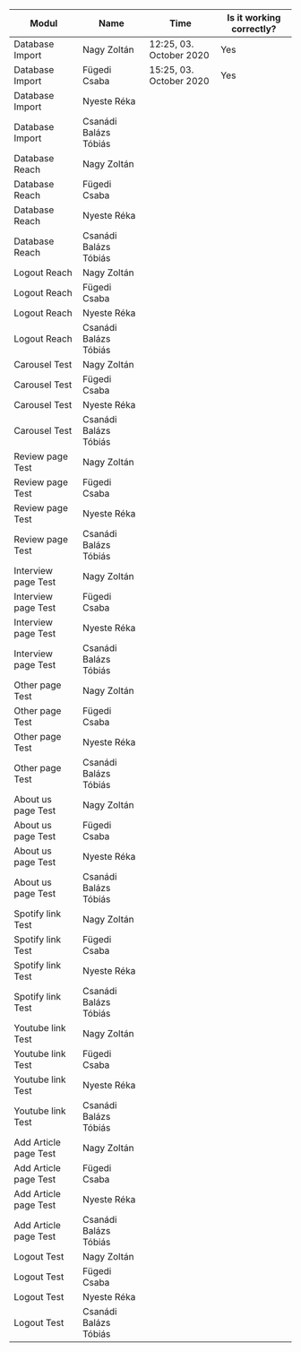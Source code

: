 | Modul | Name | Time | Is it working correctly? |
|-------|------|------|--------------------------|
| Database Import| Nagy Zoltán | 12:25, 03. October 2020 | Yes |
| Database Import| Fügedi Csaba | 15:25, 03. October 2020 | Yes |
| Database Import| Nyeste Réka |  |  |
| Database Import| Csanádi Balázs Tóbiás |  |  |
| Database Reach | Nagy Zoltán |  |  |
| Database Reach | Fügedi Csaba |  |  |
| Database Reach | Nyeste Réka |  |  |
| Database Reach | Csanádi Balázs Tóbiás |  |  |
| Logout Reach | Nagy Zoltán |  |  |
| Logout Reach | Fügedi Csaba |  |  |
| Logout Reach | Nyeste Réka |  |  |
| Logout Reach | Csanádi Balázs Tóbiás |  |  |
| Carousel Test | Nagy Zoltán |  |  |
| Carousel Test | Fügedi Csaba |  |  |
| Carousel Test | Nyeste Réka |  |  |
| Carousel Test | Csanádi Balázs Tóbiás |  |  |
| Review page Test | Nagy Zoltán |  |  |
| Review page Test | Fügedi Csaba |  |  |
| Review page Test | Nyeste Réka |  |  |
| Review page Test | Csanádi Balázs Tóbiás |  |  |
| Interview page Test | Nagy Zoltán |  |  |
| Interview page Test | Fügedi Csaba |  |  |
| Interview page Test | Nyeste Réka |  |  |
| Interview page Test | Csanádi Balázs Tóbiás |  |  |
| Other page Test | Nagy Zoltán |  |  |
| Other page Test | Fügedi Csaba |  |  |
| Other page Test | Nyeste Réka |  |  |
| Other page Test | Csanádi Balázs Tóbiás |  |  |
| About us page Test | Nagy Zoltán |  |  |
| About us page Test | Fügedi Csaba |  |  |
| About us page Test | Nyeste Réka |  |  |
| About us page Test | Csanádi Balázs Tóbiás |  |  |
| Spotify link Test | Nagy Zoltán |  |  |
| Spotify link Test | Fügedi Csaba |  |  |
| Spotify link Test | Nyeste Réka |  |  |
| Spotify link Test | Csanádi Balázs Tóbiás |  |  |
| Youtube link Test | Nagy Zoltán |  |  |
| Youtube link Test | Fügedi Csaba |  |  |
| Youtube link Test | Nyeste Réka |  |  |
| Youtube link Test | Csanádi Balázs Tóbiás |  |  |
| Add Article page Test | Nagy Zoltán |  |  |
| Add Article page Test | Fügedi Csaba |  |  |
| Add Article page Test | Nyeste Réka |  |  |
| Add Article page Test | Csanádi Balázs Tóbiás |  |  |
| Logout Test | Nagy Zoltán |  |  |
| Logout Test | Fügedi Csaba |  |  |
| Logout Test | Nyeste Réka |  |  |
| Logout Test | Csanádi Balázs Tóbiás |  |  |



